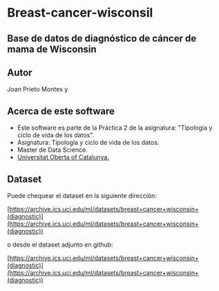 # Breast-cancer-wisconsil

## Base de datos de diagnóstico de cáncer de mama de Wisconsin

## Autor

Joan Prieto Montes y 

## Acerca de este software

* Este software es parte de la Práctica 2 de la asignatura: "Tipologia y ciclo de vida de los datos".
* Asignatura: Tipologia y ciclo de vida de los datos.
* Master de Data Science.
* [Universitat Oberta of Catalunya.](http://www.uoc.edu/portal/ca/index.html)

## Dataset

Puede chequear el dataset en la siguiente dirección:

[https://archive.ics.uci.edu/ml/datasets/breast+cancer+wisconsin+(diagnostic)](https://archive.ics.uci.edu/ml/datasets/breast+cancer+wisconsin+(diagnostic))

o desde el dataset adjunto en github:

[https://archive.ics.uci.edu/ml/datasets/breast+cancer+wisconsin+(diagnostic)](https://archive.ics.uci.edu/ml/datasets/breast+cancer+wisconsin+(diagnostic))

